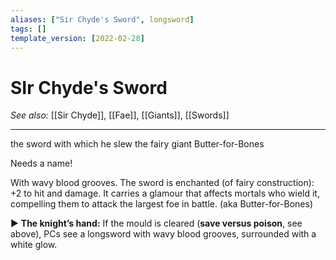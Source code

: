 ```yaml
---
aliases: ["Sir Chyde's Sword", longsword]
tags: []
template_version: [2022-02-28]
---
```

# SIr Chyde's Sword
*See also:* [[Sir Chyde]], [[Fae]], [[Giants]], [[Swords]]
___
the sword with which he slew the fairy giant Butter-for-Bones

Needs a name!

With wavy blood grooves. The sword is enchanted (of fairy construction): +2 to hit and damage. It carries a glamour that affects mortals who wield it, compelling them to attack the largest foe in battle. (aka Butter-for-Bones)

▶ **The knight’s hand:** If the mould is cleared (**save versus poison**, see above), PCs see a longsword with wavy blood grooves, surrounded with a white glow.